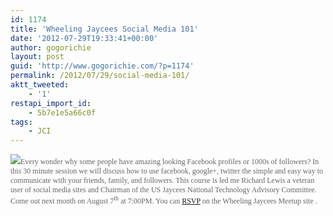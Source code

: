 ```yaml
---
id: 1174
title: 'Wheeling Jaycees Social Media 101'
date: '2012-07-29T19:33:41+00:00'
author: gogorichie
layout: post
guid: 'http://www.gogorichie.com/?p=1174'
permalink: /2012/07/29/social-media-101/
aktt_tweeted:
    - '1'
restapi_import_id:
    - 5b7e1e5a66c0f
tags:
    - JCI
---
```


![](http://www.gogorichie.com/wp-content/uploads/2012/07/073012_0033_SocialMedia1.png)<span style="color:#666666;font-family:Verdana;font-size:9pt;">Every wonder why some people have amazing looking Facebook profiles or 1000s of followers? In this 30 minute session we will discuss how to use facebook, google+, twitter the simple and easy way to communicate with your friends, family, and followers. This course is led me Richard Lewis a veteran user of social media sites and Chairman of the US Jaycees National Technology Advisory Committee. Come out next month on August 7<sup>th</sup> at 7:00PM. You can [RSVP](http://www.meetup.com/WheelingJaycees/events/75088202/) on the Wheeling Jaycees Meetup site .</span>